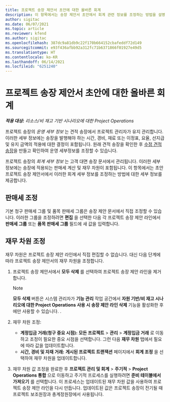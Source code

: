```yaml
---
title: 프로젝트 송장 제안서 초안에 대한 올바른 회계
description: 이 항목에서는 송장 제안서 초안에서 회계 관련 정보를 조정하는 방법을 설명합니다.
author: sigitac
ms.date: 06/07/2021
ms.topic: article
ms.reviewer: kfend
ms.author: sigitac
ms.openlocfilehash: 387dc9a81db9c22f170b664152cbafeddf72d149
ms.sourcegitcommit: e93f436afbb92a312fc71b6371866f01927e49d5
ms.translationtype: HT
ms.contentlocale: ko-KR
ms.lasthandoff: 06/14/2021
ms.locfileid: "6251240"
---
```

# <a name="correct-the-accounting-on-draft-project-invoice-proposals"></a>프로젝트 송장 제안서 초안에 대한 올바른 회계

_**적용 대상:** 리소스/비 재고 기반 시나리오에 대한 Project Operations_

프로젝트 송장의 *운영 세부 정보* 는 견적 송장에서 프로젝트 관리자가 유지 관리합니다. 이러한 세부 정보에는 송장을 발행해야 하는 시간, 경비, 재료 또는 이정표, 요율, 선지급 및 유지 금액의 적용에 대한 결정이 포함됩니다. 원래 견적 송장을 확인한 후 [수정 견적 송장](../proforma-invoicing/corrective-invoices.md)을 만들고 확인하여 운영 세부정보를 조정할 수 있습니다.

프로젝트 송장의 *회계 세부 정보* 는 고객 대면 송장 문서에서 관리됩니다. 이러한 세부 정보에는 송장에 적용되는 판매세 계산 및 재무 차원이 포함됩니다. 이 항목에서는 초안 프로젝트 송장 제안서에서 이러한 회계 세부 정보를 조정하는 방법에 대한 세부 정보를 제공합니다.

## <a name="adjust-sales-tax"></a>판매세 조정

기본 청구 판매세 그룹 및 품목 판매세 그룹은 송장 제안 문서에서 직접 조정할 수 있습니다. 이러한 그룹을 조정하려면 **편집** 을 선택한 다음 각 프로젝트 송장 제안 라인에서 **판매세 그룹** 또는 **품목 판매세 그룹** 필드에 새 값을 입력합니다.

## <a name="adjust-financial-dimensions"></a>재무 차원 조정

재무 차원은 프로젝트 송장 제안 라인에서 직접 편집할 수 없습니다. 대신 다음 단계에 따라 프로젝트 송장 제안서의 재무 차원을 조정합니다.

1. 프로젝트 송장 제안서에서 **모두 삭제** 를 선택하여 프로젝트 송장 제안 라인을 제거합니다.

    > [!NOTE]
    > **모두 삭제** 버튼은 시스템 관리자가 **기능 관리** 작업 공간에서 **자원 기반/비 재고 시나리오에 대한 Project Operations 사용 시 송장 제안 라인 삭제** 기능을 활성화한 후에만 사용할 수 있습니다. .

2. 재무 차원 조정:

    - **계정입금 거래(청구 중요 시점):** **모든 프로젝트** \> **관리** \> **계정입금 거래** 로 이동하고 조정이 필요한 중요 시점을 선택합니다. 그런 다음 **재무 차원** 탭에서 필요에 따라 값을 업데이트합니다.
    - **시간, 경비 및 자재 거래:** **게시된 프로젝트 트랜잭션** 페이지에서 **회계 조정** 을 선택하여 재무 차원을 업데이트합니다.

3. 재무 차원 값 조정을 완료한 후 **프로젝트 관리 및 회계** \> **주기적** \> **Project Operations 통합** 으로 이동하고 주기적 프로세스를 실행하려면 **준비 테이블에서 가져오기** 를 선택합니다. 이 프로세스는 업데이트된 재무 차원 값을 사용하여 프로젝트 송장 제안 라인을 다시 만듭니다. 업데이트된 값은 프로젝트 송장이 전기될 때 프로젝트 보조원장과 총계정원장에서 사용됩니다.
